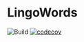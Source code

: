 # LingoWords

![Build](https://github.com/jonathanDeGier/lingowords/workflows/Build/badge.svg)
[![codecov](https://codecov.io/gh/JonathandeGier/lingowords/branch/master/graph/badge.svg)](https://codecov.io/gh/JonathandeGier/lingowords)

